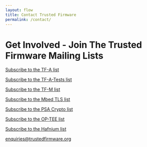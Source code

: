 ```yaml
---
layout: flow
title: Contact Trusted Firmware
permalink: /contact/
---
```


# Get Involved - Join The Trusted Firmware Mailing Lists

[Subscribe to the TF-A list](https://lists.trustedfirmware.org/mailman/listinfo/tf-a)

[Subscribe to the TF-A-Tests list](https://lists.trustedfirmware.org/mailman/listinfo/tf-a-tests)

[Subscribe to the TF-M list](https://lists.trustedfirmware.org/mailman/listinfo/tf-m)

[Subscribe to the Mbed TLS list](https://lists.trustedfirmware.org/mailman/listinfo/mbed-tls)

[Subscribe to the PSA Crypto list](https://lists.trustedfirmware.org/mailman/listinfo/psa-crypto)

[Subscribe to the OP-TEE list](https://lists.trustedfirmware.org/mailman/listinfo/op-tee)

[Subscribe to the Hafnium list](https://lists.trustedfirmware.org/mailman/listinfo/hafnium)


<!-- Contact Form -->
<div class="col-xs-12 text-center m-b-40">
    <a class="btn email" href="mailto:enquiries@trustedfirmware.org?subject=TrustedFirmware.org - {{page.url}}">
        enquiries@trustedfirmware.org
    </a>
</div>
<!-- /End Contact Form -->
